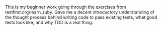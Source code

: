 This is my beginner work going through the exercises from testfirst.org/learn_ruby.  Gave me a decent introductory understanding of the thought process behind writing code to pass existing tests, what good tests look like, and why TDD is a real thing.
